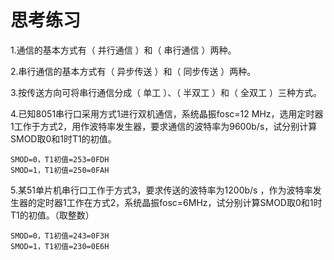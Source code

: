 # 思考练习
1.通信的基本方式有（ 并行通信  ）和（ 串行通信  ）两种。

2.串行通信的基本方式有（ 异步传送  ）和（ 同步传送  ）两种。

3.按传送方向可将串行通信分成（ 单工  ）、（ 半双工  ）和（ 全双工  ）三种方式。

4.已知8051串行口采用方式1进行双机通信，系统晶振fosc=12 MHz，选用定时器1工作于方式2，用作波特率发生器，要求通信的波特率为9600b/s，试分别计算SMOD取0和1时T1的初值。
```
SMOD=0，T1初值=253=0FDH
SMOD=1，T1初值=250=0FAH
```
5.某51单片机串行口工作于方式3，要求传送的波特率为1200b/s ，作为波特率发生器的定时器1工作在方式2，系统晶振fosc=6MHz，试分别计算SMOD取0和1时T1的初值。（取整数）
```
SMOD=0，T1初值=243=0F3H
SMOD=1，T1初值=230=0E6H
```
